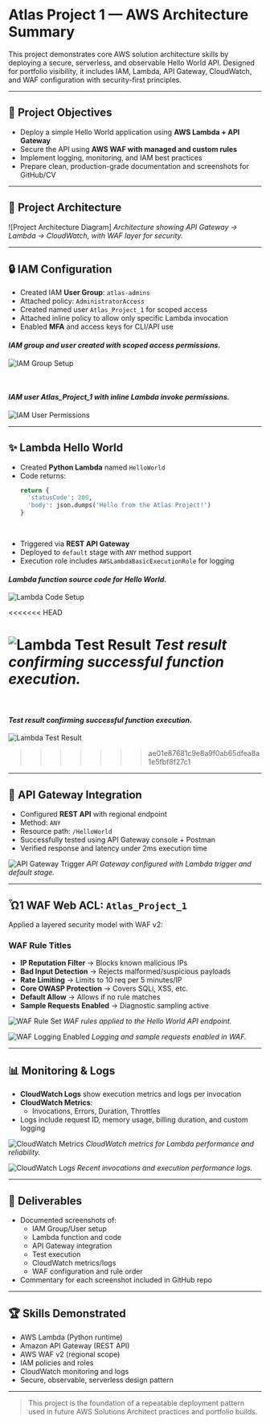 # Atlas Project 1 — AWS Architecture Summary

This project demonstrates core AWS solution architecture skills by deploying a secure, serverless, and observable Hello World API. Designed for portfolio visibility, it includes IAM, Lambda, API Gateway, CloudWatch, and WAF configuration with security-first principles.

---

## 📅 Project Objectives
- Deploy a simple Hello World application using **AWS Lambda + API Gateway**
- Secure the API using **AWS WAF with managed and custom rules**
- Implement logging, monitoring, and IAM best practices
- Prepare clean, production-grade documentation and screenshots for GitHub/CV

---

## 🧭 Project Architecture

![Project Architecture Diagram]
*Architecture showing API Gateway → Lambda → CloudWatch, with WAF layer for security.*

---


## 🔒 IAM Configuration
- Created IAM **User Group**: `atlas-admins`
- Attached policy: `AdministratorAccess`
- Created named user `Atlas_Project_1` for scoped access
- Attached inline policy to allow only specific Lambda invocation
- Enabled **MFA** and access keys for CLI/API use
  
#### *IAM group and user created with scoped access permissions.*
![IAM Group Setup](https://raw.githubusercontent.com/CrackTheEgg/CrackTheEgg/main/Chapter_01_Lambda_Hello_World/P1_Assets/IAM-1.png)

&nbsp;  

#### *IAM user Atlas_Project_1 with inline Lambda invoke permissions.*
![IAM User Permissions](https://raw.githubusercontent.com/CrackTheEgg/CrackTheEgg/main/Chapter_01_Lambda_Hello_World/P1_Assets/IAM-2.png)


---

## ✨ Lambda Hello World
- Created **Python Lambda** named `HelloWorld`
- Code returns:
  ```python
  return {
    'statusCode': 200,
    'body': json.dumps('Hello from the Atlas Project!')
  }
  ```
&nbsp;
  
- Triggered via **REST API Gateway**
- Deployed to `default` stage with `ANY` method support
- Execution role includes `AWSLambdaBasicExecutionRole` for logging

#### *Lambda function source code for Hello World.*
![Lambda Code Setup](https://raw.githubusercontent.com/CrackTheEgg/CrackTheEgg/main/Chapter_01_Lambda_Hello_World/P1_Assets/Lambda-1.png)

<<<<<<< HEAD
&nbsp;  

![Lambda Test Result](../images/Screenshot%202025-07-18%20at%207.33.21%E2%80%AFam.png)
*Test result confirming successful function execution.*
=======
&nbsp;

#### *Test result confirming successful function execution.*
![Lambda Test Result](https://raw.githubusercontent.com/CrackTheEgg/CrackTheEgg/main/Chapter_01_Lambda_Hello_World/P1_Assets/Lambda-2%20-%20Code%20Test.png)

>>>>>>> ae01e87681c9e8a9f0ab65dfea8a1e5fbf8f27c1

---

## 📡 API Gateway Integration
- Configured **REST API** with regional endpoint
- Method: `ANY`
- Resource path: `/HelloWorld`
- Successfully tested using API Gateway console + Postman
- Verified response and latency under 2ms execution time

![API Gateway Trigger](../images/Screenshot%202025-07-18%20at%208.10.47%E2%80%AFam.png)
*API Gateway configured with Lambda trigger and default stage.*

---

## Ὦ1️ WAF Web ACL: `Atlas_Project_1`
Applied a layered security model with WAF v2:

### WAF Rule Titles
- **IP Reputation Filter** → Blocks known malicious IPs
- **Bad Input Detection** → Rejects malformed/suspicious payloads
- **Rate Limiting** → Limits to 10 req per 5 minutes/IP
- **Core OWASP Protection** → Covers SQLi, XSS, etc.
- **Default Allow** → Allows if no rule matches
- **Sample Requests Enabled** → Diagnostic sampling active

![WAF Rule Set](../images/Screenshot%202025-07-18%20at%208.20.55%E2%80%AFam.png)
*WAF rules applied to the Hello World API endpoint.*

![WAF Logging Enabled](../images/Screenshot%202025-07-18%20at%208.21.20%E2%80%AFam.png)
*Logging and sample requests enabled in WAF.*

---

## 📊 Monitoring & Logs
- **CloudWatch Logs** show execution metrics and logs per invocation
- **CloudWatch Metrics**:
  - Invocations, Errors, Duration, Throttles
- Logs include request ID, memory usage, billing duration, and custom logging

![CloudWatch Metrics](../images/Screenshot%202025-07-18%20at%207.34.07%E2%80%AFam.png)
*CloudWatch metrics for Lambda performance and reliability.*

![CloudWatch Logs](../images/Screenshot%202025-07-18%20at%207.34.47%E2%80%AFam.png)
*Recent invocations and execution performance logs.*

---

## 📄 Deliverables
- Documented screenshots of:
  - IAM Group/User setup
  - Lambda function and code
  - API Gateway integration
  - Test execution
  - CloudWatch metrics/logs
  - WAF configuration and rule order
- Commentary for each screenshot included in GitHub repo

---

## 🏆 Skills Demonstrated
- AWS Lambda (Python runtime)
- Amazon API Gateway (REST API)
- AWS WAF v2 (regional scope)
- IAM policies and roles
- CloudWatch monitoring and logs
- Secure, observable, serverless design pattern

---

> This project is the foundation of a repeatable deployment pattern used in future AWS Solutions Architect practices and portfolio builds.

